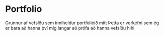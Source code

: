 # Portfolio
Grunnur af vefsíðu sem inniheldur portfolioið mitt
Þetta er verkefni sem ég er bara að hanna því mig langar að prófa að hanna vefsíðu hihi
